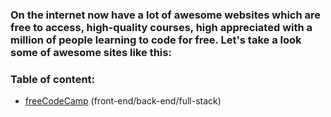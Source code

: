 ### On the internet now have a lot of awesome websites which are free to access, high-quality courses, high appreciated with a million of people learning to code for free. Let's take a look some of awesome sites like this:

### Table of content:

- [freeCodeCamp](https://freecodecamp.org/) (front-end/back-end/full-stack)
